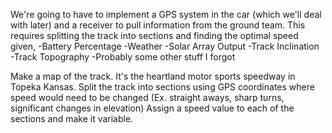We're going to have to implement a GPS system in the car (which we'll deal with later) and a receiver to pull information from the ground team. This requires splitting the track into sections and finding the optimal speed given,
-Battery Percentage    -Weather
-Solar Array Output    -Track Inclination
-Track Topography    -Probably some other stuff I forgot

Make a map of the track.
It's the heartland motor sports speedway in Topeka Kansas.
Split the track into sections using GPS coordinates where speed would need to be changed
(Ex. straight aways, sharp turns, significant changes in elevation)
Assign a speed value to each of the sections and make it variable.

